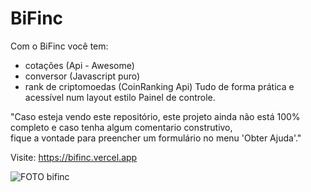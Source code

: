 # BiFinc
Com o BiFinc você tem: 
- cotações (Api - Awesome)
- conversor (Javascript puro)
- rank de criptomoedas (CoinRanking Api)
Tudo de forma prática e acessível num layout estilo Painel de controle.

"Caso esteja vendo este repositório, este projeto ainda não está 100% completo e caso tenha algum comentario construtivo, <br>
fique a vontade para preencher um formulário no menu 'Obter Ajuda'."

Visite: https://bifinc.vercel.app

![FOTO bifinc](https://user-images.githubusercontent.com/114265734/211993292-a8eac075-7224-4086-b58b-c7a1ddd33952.png)
